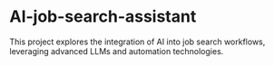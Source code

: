 # AI-job-search-assistant
This project explores the integration of AI into job search workflows, leveraging advanced LLMs and automation technologies.
